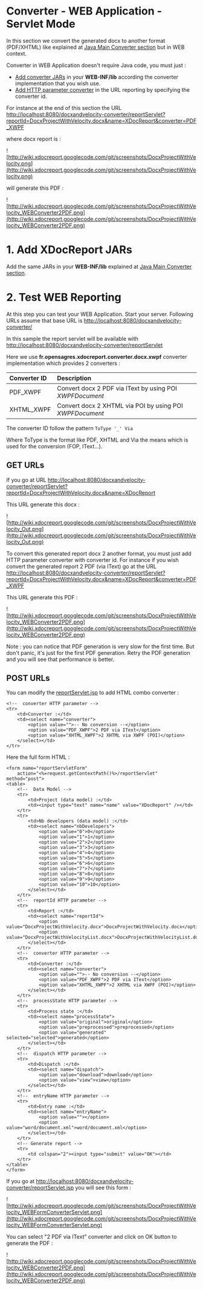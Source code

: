 # Converter - WEB Application - Servlet Mode #

In this section we convert the generated docx to another format (PDF/XHTML) like explained  at [Java Main Converter section](DocxReportingJavaMainConverter.md) but in WEB context.

Converter in WEB Application doesn't require Java code, you must just :

  * [Add converter JARs](#1._Add_XDocReport_JARs.md) in your **WEB-INF/lib** according the converter implementation that you wish use.
  * [Add HTTP parameter converter](#2._Test_WEB_Reporting.md) in the URL reporting by specifying the converter id.

For instance at the end of this section the URL [http://localhost:8080/docxandvelocity-converter/reportServlet?reportId=DocxProjectWithVelocity.docx&name=XDocReport&converter=PDF\_XWPF](http://localhost:8080/docxandvelocity-converter/reportServlet?reportId=DocxProjectWithVelocity.docx&name=XDocReport&converter=PDF_XWPF)

where docx report is :

![http://wiki.xdocreport.googlecode.com/git/screenshots/DocxProjectWithVelocity.png](http://wiki.xdocreport.googlecode.com/git/screenshots/DocxProjectWithVelocity.png)

will generate this PDF :

![http://wiki.xdocreport.googlecode.com/git/screenshots/DocxProjectWithVelocity_WEBConverter2PDF.png](http://wiki.xdocreport.googlecode.com/git/screenshots/DocxProjectWithVelocity_WEBConverter2PDF.png)

# 1. Add XDocReport JARs #

Add the same JARs in your **WEB-INF/lib** explained at [Java Main Converter section](DocxReportingJavaMainConverter#1._Add_XDocReport_JARs.md).

# 2. Test WEB Reporting #

At this step you can test your WEB Application. Start your server. Following URLs assume that base URL is [http://localhost:8080/docxandvelocity-converter/](http://localhost:8080/docxandvelocity-converter/)

In this sample the report servlet will be available with [http://localhost:8080/docxandvelocity-converter/reportServlet](http://localhost:8080/docxandvelocity-converter/reportServlet)

Here we use **fr.opensagres.xdocreport.converter.docx.xwpf** converter implementation which provides 2 converters :

| **Converter ID** | **Description** |
|:-----------------|:----------------|
| PDF\_XWPF | Convert docx 2 PDF via IText by using POI _XWPFDocument_ |
| XHTML\_XWPF | Convert docx 2 XHTML via POI by using POI _XWPFDocument_ |

The converter ID follow the pattern
`ToType '_' Via`

Where ToType is the format like PDF, XHTML and Via the means which is used for the conversion (FOP, IText...).

## GET URLs ##

If you go at URL [http://localhost:8080/docxandvelocity-converter/reportServlet?reportId=DocxProjectWithVelocity.docx&name=XDocReport](http://localhost:8080/docxandvelocity-converter/reportServlet?reportId=DocxProjectWithVelocity.docx&name=XDocReport)

This URL generate this docx :

![http://wiki.xdocreport.googlecode.com/git/screenshots/DocxProjectWithVelocity_Out.png](http://wiki.xdocreport.googlecode.com/git/screenshots/DocxProjectWithVelocity_Out.png)

To convert this generated report docx 2 another format, you must just add HTTP parameter converter with converter id. For instance if you wish convert the generated report 2 PDF (via IText) go at the URL [http://localhost:8080/docxandvelocity-converter/reportServlet?reportId=DocxProjectWithVelocity.docx&name=XDocReport&converter=PDF\_XWPF](http://localhost:8080/docxandvelocity-converter/reportServlet?reportId=DocxProjectWithVelocity.docx&name=XDocReport&converter=PDF_XWPF)

This URL generate this PDF :

![http://wiki.xdocreport.googlecode.com/git/screenshots/DocxProjectWithVelocity_WEBConverter2PDF.png](http://wiki.xdocreport.googlecode.com/git/screenshots/DocxProjectWithVelocity_WEBConverter2PDF.png)

Note : you can notice that PDF generation is very slow for the first time. But don't panic, it's just for the first PDF generation. Retry the PDF generation and you will see that performance is better.

## POST URLs ##

You can modify the [reportServlet.jsp](DocxReportingWEBApplicationServlet#POST_URLs.md) to add HTML combo converter :

```
<!--  converter HTTP parameter -->
<tr>
	<td>Converter :</td>
	<td><select name="converter">
		<option value="">-- No conversion --</option>
		<option value="PDF_XWPF">2 PDF via IText</option>
		<option value="XHTML_XWPF">2 XHTML via XWPF (POI)</option>
	</select></td>
</tr>
```

Here the full form HTML :

```
<form name="reportServletForm"
	action="<%=request.getContextPath()%>/reportServlet" method="post">
<table>
	<!--  Data Model -->
	<tr>
		<td>Project (data model) :</td>
		<td><input type="text" name="name" value="XDocReport" /></td>
	</tr>
	<tr>
		<td>Nb developers (data model) :</td>
		<td><select name="nbDevelopers">
			<option value="0">0</option>
			<option value="1">1</option>
			<option value="2">2</option>
			<option value="3">3</option>
			<option value="4">4</option>
			<option value="5">5</option>
			<option value="6">6</option>
			<option value="7">7</option>
			<option value="8">8</option>
			<option value="9">9</option>
			<option value="10">10</option>
		</select></td>
	</tr>
	<!--  reportId HTTP parameter -->
	<tr>
		<td>Report :</td>
		<td><select name="reportId">
			<option value="DocxProjectWithVelocity.docx">DocxProjectWithVelocity.docx</option>
			<option value="DocxProjectWithVelocityList.docx">DocxProjectWithVelocityList.docx</option>
		</select></td>
	</tr>
	<!--  converter HTTP parameter -->
	<tr>
		<td>Converter :</td>
		<td><select name="converter">
			<option value="">-- No conversion --</option>
			<option value="PDF_XWPF">2 PDF via IText</option>
			<option value="XHTML_XWPF">2 XHTML via XWPF (POI)</option>
		</select></td>
	</tr>
	<!--  processState HTTP parameter -->
	<tr>
		<td>Process state :</td>
		<td><select name="processState">
			<option value="original">original</option>
			<option value="preprocessed">preprocessed</option>
			<option value="generated" selected="selected">generated</option>
		</select></td>
	</tr>
	<!--  dispatch HTTP parameter -->
	<tr>
		<td>Dispatch :</td>
		<td><select name="dispatch">
			<option value="download">download</option>
			<option value="view">view</option>
		</select></td>
	</tr>
	<!--  entryName HTTP parameter -->
	<tr>
		<td>Entry name :</td>
		<td><select name="entryName">
			<option value=""></option>
			<option value="word/document.xml">word/document.xml</option>
		</select></td>
	</tr>
	<!-- Generate report -->
	<tr>
		<td colspan="2"><input type="submit" value="OK"></td>
	</tr>
</table>
</form>
```

If you go at [http://localhost:8080/docxandvelocity-converter/reportServlet.jsp](http://localhost:8080/docxandvelocity-converter/reportServlet.jsp) you will see this form :

![http://wiki.xdocreport.googlecode.com/git/screenshots/DocxProjectWithVelocity_WEBFormConverterServlet.png](http://wiki.xdocreport.googlecode.com/git/screenshots/DocxProjectWithVelocity_WEBFormConverterServlet.png)

You can select "2 PDF via IText" converter and click on OK button to generate the PDF :

![http://wiki.xdocreport.googlecode.com/git/screenshots/DocxProjectWithVelocity_WEBConverter2PDF.png](http://wiki.xdocreport.googlecode.com/git/screenshots/DocxProjectWithVelocity_WEBConverter2PDF.png)